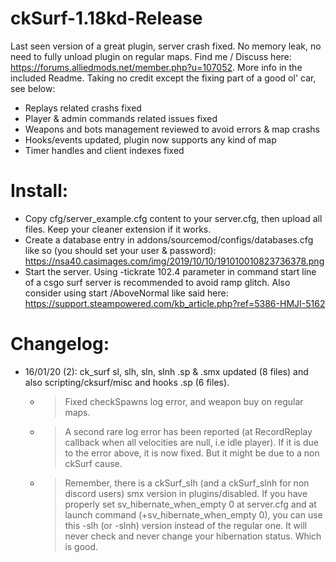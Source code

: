 # ckSurf-1.18kd-Release
  Last seen version of a great plugin, server crash fixed.
  No memory leak, no need to fully unload plugin on regular maps.
  Find me / Discuss here: https://forums.alliedmods.net/member.php?u=107052. More info in the included Readme.
  Taking no credit except the fixing part of a good ol' car, see below:
  - Replays related crashs fixed
  - Player & admin commands related issues fixed
  - Weapons and bots management reviewed to avoid errors & map crashs
  - Hooks/events updated, plugin now supports any kind of map
  - Timer handles and client indexes fixed

# Install:
  - Copy cfg/server_example.cfg content to your server.cfg, then upload all files. Keep your cleaner extension if it works.
  - Create a database entry in addons/sourcemod/configs/databases.cfg like so (you should set your user & password):
  https://nsa40.casimages.com/img/2019/10/10/191010010823736378.png
  - Start the server. Using -tickrate 102.4 parameter in command start line of a csgo surf server is recommended to avoid ramp glitch.
  Also consider using start /AboveNormal like said here: https://support.steampowered.com/kb_article.php?ref=5386-HMJI-5162

# Changelog:
  - 16/01/20 (2): ck_surf sl, slh, sln, slnh .sp & .smx updated (8 files) and also scripting/cksurf/misc and hooks .sp (6 files).
    - > Fixed checkSpawns log error, and weapon buy on regular maps.
    - > A second rare log error has been reported (at RecordReplay callback when all velocities are null, i.e idle player).
If it is due to the error above, it is now fixed. But it might be due to a non ckSurf cause.
    - > Remember, there is a ckSurf_slh (and a ckSurf_slnh for non discord users) smx version in plugins/disabled. If you have properly set sv_hibernate_when_empty 0 at server.cfg and at launch command (+sv_hibernate_when_empty 0), you can use this -slh (or -slnh) version instead of the regular one. It will never check and never change your hibernation status. Which is good.
